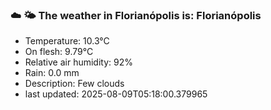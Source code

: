 ### ☁️ 🌤️  The weather in Florianópolis is: Florianópolis

- Temperature: 10.3°C
- On flesh: 9.79°C
- Relative air humidity: 92%
- Rain: 0.0 mm
- Description: Few clouds
- last updated: 2025-08-09T05:18:00.379965

